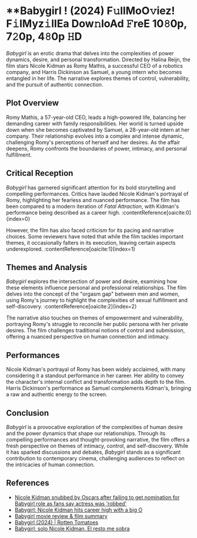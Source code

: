 # **Babygirl ! (2024) F𝚞llMoO𝚟iez! F𝚒lMyz𝚒llEa Dow𝚗loAd 𝙵reE 10𝟾0p, 7𝟸0p, 4𝟾0p 𝙷D

*Babygirl* is an erotic drama that delves into the complexities of power dynamics, desire, and personal transformation. Directed by Halina Reijn, the film stars Nicole Kidman as Romy Mathis, a successful CEO of a robotics company, and Harris Dickinson as Samuel, a young intern who becomes entangled in her life. The narrative explores themes of control, vulnerability, and the pursuit of authentic connection.

## Plot Overview

Romy Mathis, a 57-year-old CEO, leads a high-powered life, balancing her demanding career with family responsibilities. Her world is turned upside down when she becomes captivated by Samuel, a 28-year-old intern at her company. Their relationship evolves into a complex and intense dynamic, challenging Romy's perceptions of herself and her desires. As the affair deepens, Romy confronts the boundaries of power, intimacy, and personal fulfillment.

## Critical Reception

*Babygirl* has garnered significant attention for its bold storytelling and compelling performances. Critics have lauded Nicole Kidman's portrayal of Romy, highlighting her fearless and nuanced performance. The film has been compared to a modern iteration of *Fatal Attraction*, with Kidman's performance being described as a career high. :contentReference[oaicite:0]{index=0}

However, the film has also faced criticism for its pacing and narrative choices. Some reviewers have noted that while the film tackles important themes, it occasionally falters in its execution, leaving certain aspects underexplored. :contentReference[oaicite:1]{index=1}

## Themes and Analysis

*Babygirl* explores the intersection of power and desire, examining how these elements influence personal and professional relationships. The film delves into the concept of the "orgasm gap" between men and women, using Romy's journey to highlight the complexities of sexual fulfillment and self-discovery. :contentReference[oaicite:2]{index=2}

The narrative also touches on themes of empowerment and vulnerability, portraying Romy's struggle to reconcile her public persona with her private desires. The film challenges traditional notions of control and submission, offering a nuanced perspective on human connection and intimacy.

## Performances

Nicole Kidman's portrayal of Romy has been widely acclaimed, with many considering it a standout performance in her career. Her ability to convey the character's internal conflict and transformation adds depth to the film. Harris Dickinson's performance as Samuel complements Kidman's, bringing a raw and authentic energy to the screen.

## Conclusion

*Babygirl* is a provocative exploration of the complexities of human desire and the power dynamics that shape our relationships. Through its compelling performances and thought-provoking narrative, the film offers a fresh perspective on themes of intimacy, control, and self-discovery. While it has sparked discussions and debates, *Babygirl* stands as a significant contribution to contemporary cinema, challenging audiences to reflect on the intricacies of human connection.

## References

- [Nicole Kidman snubbed by Oscars after failing to get nomination for Babygirl role as fans say actress was 'robbed'](https://cinematmx.blogspot.com/2025/01/cimovies.html)
- [Babygirl: Nicole Kidman hits career high with a big O](https://cinematmx.blogspot.com/2025/01/cimovies.html)
- [Babygirl movie review & film summary](https://cinematmx.blogspot.com/2025/01/cimovies.html)
- [Babygirl (2024) | Rotten Tomatoes](https://cinematmx.blogspot.com/2025/01/cimovies.html)
- [Babygirl: solo Nicole Kidman. El resto me sobra](https://cinematmx.blogspot.com/2025/01/cimovies.html)
